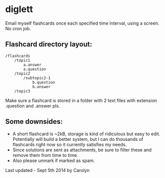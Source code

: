 diglett
=======
Email myself flashcards once each specified time interval, using a screen. No cron job.

Flashcard directory layout:
-------------
	/flashcards
		/topic1
			a.answer
			a.question
		/topic2
			/subtopic2-1
				b.question
				b.answer
		/topic3

Make sure a flashcard is stored in a folder with 2 text files with extension .question and .answer pls. 

Some downsides:
---------------
* A short flashcard is ~2kB, storage is kind of ridiculous but easy to edit. Potentially will build a better system, but I can do thousands of flashcards right now so it currently satisfies my needs.
* Since solutions are sent as attachments, be sure to filter these and remove them from time to time. 
* Also please unmark if marked as spam.


Last updated - Sept 5th 2014 by Carolyn


